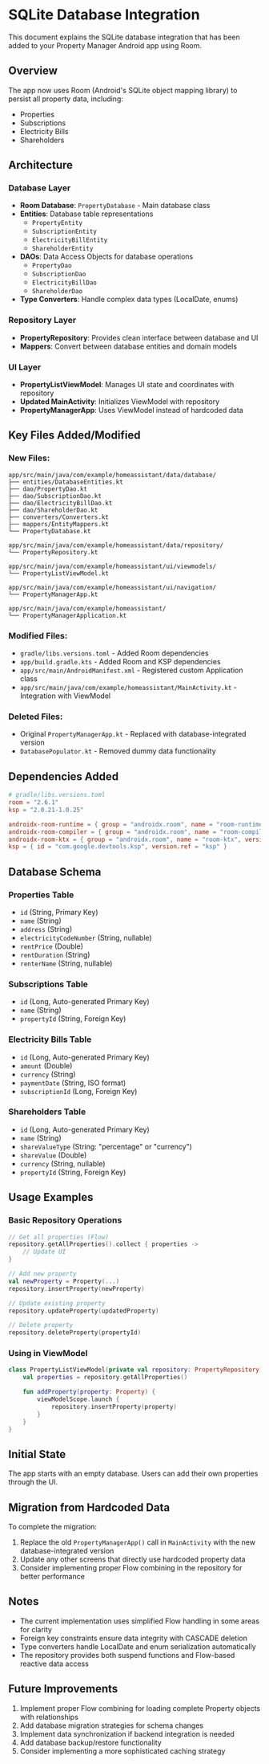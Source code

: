 # SQLite Database Integration

This document explains the SQLite database integration that has been added to your Property Manager Android app using Room.

## Overview

The app now uses Room (Android's SQLite object mapping library) to persist all property data, including:

-   Properties
-   Subscriptions
-   Electricity Bills
-   Shareholders

## Architecture

### Database Layer

-   **Room Database**: `PropertyDatabase` - Main database class
-   **Entities**: Database table representations
    -   `PropertyEntity`
    -   `SubscriptionEntity`
    -   `ElectricityBillEntity`
    -   `ShareholderEntity`
-   **DAOs**: Data Access Objects for database operations
    -   `PropertyDao`
    -   `SubscriptionDao`
    -   `ElectricityBillDao`
    -   `ShareholderDao`
-   **Type Converters**: Handle complex data types (LocalDate, enums)

### Repository Layer

-   **PropertyRepository**: Provides clean interface between database and UI
-   **Mappers**: Convert between database entities and domain models

### UI Layer

-   **PropertyListViewModel**: Manages UI state and coordinates with repository
-   **Updated MainActivity**: Initializes ViewModel with repository
-   **PropertyManagerApp**: Uses ViewModel instead of hardcoded data

## Key Files Added/Modified

### New Files:

```
app/src/main/java/com/example/homeassistant/data/database/
├── entities/DatabaseEntities.kt
├── dao/PropertyDao.kt
├── dao/SubscriptionDao.kt
├── dao/ElectricityBillDao.kt
├── dao/ShareholderDao.kt
├── converters/Converters.kt
├── mappers/EntityMappers.kt
└── PropertyDatabase.kt

app/src/main/java/com/example/homeassistant/data/repository/
└── PropertyRepository.kt

app/src/main/java/com/example/homeassistant/ui/viewmodels/
└── PropertyListViewModel.kt

app/src/main/java/com/example/homeassistant/ui/navigation/
└── PropertyManagerApp.kt

app/src/main/java/com/example/homeassistant/
└── PropertyManagerApplication.kt
```

### Modified Files:

-   `gradle/libs.versions.toml` - Added Room dependencies
-   `app/build.gradle.kts` - Added Room and KSP dependencies
-   `app/src/main/AndroidManifest.xml` - Registered custom Application class
-   `app/src/main/java/com/example/homeassistant/MainActivity.kt` - Integration with ViewModel

### Deleted Files:

-   Original `PropertyManagerApp.kt` - Replaced with database-integrated version
-   `DatabasePopulator.kt` - Removed dummy data functionality

## Dependencies Added

```toml
# gradle/libs.versions.toml
room = "2.6.1"
ksp = "2.0.21-1.0.25"

androidx-room-runtime = { group = "androidx.room", name = "room-runtime", version.ref = "room" }
androidx-room-compiler = { group = "androidx.room", name = "room-compiler", version.ref = "room" }
androidx-room-ktx = { group = "androidx.room", name = "room-ktx", version.ref = "room" }
ksp = { id = "com.google.devtools.ksp", version.ref = "ksp" }
```

## Database Schema

### Properties Table

-   `id` (String, Primary Key)
-   `name` (String)
-   `address` (String)
-   `electricityCodeNumber` (String, nullable)
-   `rentPrice` (Double)
-   `rentDuration` (String)
-   `renterName` (String, nullable)

### Subscriptions Table

-   `id` (Long, Auto-generated Primary Key)
-   `name` (String)
-   `propertyId` (String, Foreign Key)

### Electricity Bills Table

-   `id` (Long, Auto-generated Primary Key)
-   `amount` (Double)
-   `currency` (String)
-   `paymentDate` (String, ISO format)
-   `subscriptionId` (Long, Foreign Key)

### Shareholders Table

-   `id` (Long, Auto-generated Primary Key)
-   `name` (String)
-   `shareValueType` (String: "percentage" or "currency")
-   `shareValue` (Double)
-   `currency` (String, nullable)
-   `propertyId` (String, Foreign Key)

## Usage Examples

### Basic Repository Operations

```kotlin
// Get all properties (Flow)
repository.getAllProperties().collect { properties ->
    // Update UI
}

// Add new property
val newProperty = Property(...)
repository.insertProperty(newProperty)

// Update existing property
repository.updateProperty(updatedProperty)

// Delete property
repository.deleteProperty(propertyId)
```

### Using in ViewModel

```kotlin
class PropertyListViewModel(private val repository: PropertyRepository) : ViewModel() {
    val properties = repository.getAllProperties()

    fun addProperty(property: Property) {
        viewModelScope.launch {
            repository.insertProperty(property)
        }
    }
}
```

## Initial State

The app starts with an empty database. Users can add their own properties through the UI.

## Migration from Hardcoded Data

To complete the migration:

1. Replace the old `PropertyManagerApp()` call in `MainActivity` with the new database-integrated version
2. Update any other screens that directly use hardcoded property data
3. Consider implementing proper Flow combining in the repository for better performance

## Notes

-   The current implementation uses simplified Flow handling in some areas for clarity
-   Foreign key constraints ensure data integrity with CASCADE deletion
-   Type converters handle LocalDate and enum serialization automatically
-   The repository provides both suspend functions and Flow-based reactive data access

## Future Improvements

1. Implement proper Flow combining for loading complete Property objects with relationships
2. Add database migration strategies for schema changes
3. Implement data synchronization if backend integration is needed
4. Add database backup/restore functionality
5. Consider implementing a more sophisticated caching strategy
